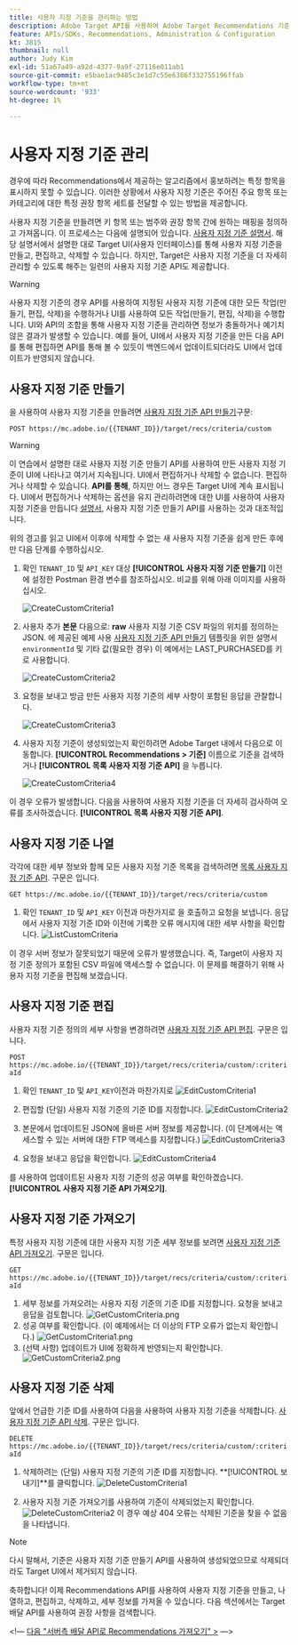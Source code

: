 ```yaml
---
title: 사용자 지정 기준을 관리하는 방법
description: Adobe Target API를 사용하여 Adobe Target Recommendations 기준을 관리, 만들기, 나열, 편집, 가져오기 및 삭제하는 데 필요한 단계입니다.
feature: APIs/SDKs, Recommendations, Administration & Configuration
kt: 3815
thumbnail: null
author: Judy Kim
exl-id: 51a67a49-a92d-4377-9a9f-27116e011ab1
source-git-commit: e5bae1ac9485c3e1d7c55e6386f332755196ffab
workflow-type: tm+mt
source-wordcount: '933'
ht-degree: 1%

---
```


# 사용자 지정 기준 관리

경우에 따라 Recommendations에서 제공하는 알고리즘에서 홍보하려는 특정 항목을 표시하지 못할 수 있습니다. 이러한 상황에서 사용자 지정 기준은 주어진 주요 항목 또는 카테고리에 대한 특정 권장 항목 세트를 전달할 수 있는 방법을 제공합니다.

사용자 지정 기준을 만들려면 키 항목 또는 범주와 권장 항목 간에 원하는 매핑을 정의하고 가져옵니다. 이 프로세스는 다음에 설명되어 있습니다. [사용자 지정 기준 설명서](https://experienceleague.adobe.com/docs/target/using/recommendations/criteria/recommendations-csv.html). 해당 설명서에서 설명한 대로 Target UI(사용자 인터페이스)를 통해 사용자 지정 기준을 만들고, 편집하고, 삭제할 수 있습니다. 하지만, Target은 사용자 지정 기준을 더 자세히 관리할 수 있도록 해주는 일련의 사용자 지정 기준 API도 제공합니다.

>[!WARNING]
>
>사용자 지정 기준의 경우 API를 사용하여 지정된 사용자 지정 기준에 대한 모든 작업(만들기, 편집, 삭제)을 수행하거나 UI를 사용하여 모든 작업(만들기, 편집, 삭제)을 수행합니다. UI와 API의 조합을 통해 사용자 지정 기준을 관리하면 정보가 충돌하거나 예기치 않은 결과가 발생할 수 있습니다. 예를 들어, UI에서 사용자 지정 기준을 만든 다음 API를 통해 편집하면 API를 통해 볼 수 있듯이 백엔드에서 업데이트되더라도 UI에서 업데이트가 반영되지 않습니다.

## 사용자 지정 기준 만들기

을 사용하여 사용자 지정 기준을 만들려면 [사용자 지정 기준 API 만들기](https://developers.adobetarget.com/api/recommendations/#operation/createCriteriaCustom)구문:

`POST https://mc.adobe.io/{{TENANT_ID}}/target/recs/criteria/custom`

>[!WARNING]
>
>이 연습에서 설명한 대로 사용자 지정 기준 만들기 API를 사용하여 만든 사용자 지정 기준이 UI에 나타나고 여기서 지속됩니다. UI에서 편집하거나 삭제할 수 없습니다. 편집하거나 삭제할 수 있습니다. **API를 통해**, 하지만 어느 경우든 Target UI에 계속 표시됩니다. UI에서 편집하거나 삭제하는 옵션을 유지 관리하려면에 대한 UI를 사용하여 사용자 지정 기준을 만듭니다 [설명서](https://experienceleague.adobe.com/docs/target/using/recommendations/criteria/recommendations-csv.html), 사용자 지정 기준 만들기 API를 사용하는 것과 대조적입니다.

위의 경고를 읽고 UI에서 이후에 삭제할 수 없는 새 사용자 지정 기준을 쉽게 만든 후에만 다음 단계를 수행하십시오.

1. 확인 `TENANT_ID` 및 `API_KEY` 대상 **[!UICONTROL 사용자 지정 기준 만들기]** 이전에 설정한 Postman 환경 변수를 참조하십시오. 비교를 위해 아래 이미지를 사용하십시오.

   ![CreateCustomCriteria1](assets/CreateCustomCriteria1.png)

1. 사용자 추가 **본문** 다음으로: **raw** 사용자 지정 기준 CSV 파일의 위치를 정의하는 JSON. 에 제공된 예제 사용 [사용자 지정 기준 API 만들기](https://developers.adobetarget.com/api/recommendations/#operation/getAllCriteriaCustom) 템플릿을 위한 설명서 `environmentId` 및 기타 값(필요한 경우) 이 예에서는 LAST_PURCHASED를 키로 사용합니다.

   ![CreateCustomCriteria2](assets/CreateCustomCriteria2.png)

1. 요청을 보내고 방금 만든 사용자 지정 기준의 세부 사항이 포함된 응답을 관찰합니다.

   ![CreateCustomCriteria3](assets/CreateCustomCriteria3.png)

1. 사용자 지정 기준이 생성되었는지 확인하려면 Adobe Target 내에서 다음으로 이동합니다. **[!UICONTROL Recommendations > 기준]** 이름으로 기준을 검색하거나 **[!UICONTROL 목록 사용자 지정 기준 API]** 을 누릅니다.

   ![CreateCustomCriteria4](assets/CreateCustomCriteria4.png)

이 경우 오류가 발생합니다. 다음을 사용하여 사용자 지정 기준을 더 자세히 검사하여 오류를 조사하겠습니다. **[!UICONTROL 목록 사용자 지정 기준 API]**.

## 사용자 지정 기준 나열

각각에 대한 세부 정보와 함께 모든 사용자 지정 기준 목록을 검색하려면 [목록 사용자 지정 기준 API](https://developers.adobetarget.com/api/recommendations/#operation/getAllCriteriaCustom). 구문은 입니다.

`GET https://mc.adobe.io/{{TENANT_ID}}/target/recs/criteria/custom`

1. 확인 `TENANT_ID` 및 `API_KEY` 이전과 마찬가지로 을 호출하고 요청을 보냅니다. 응답에서 사용자 지정 기준 ID와 이전에 기록한 오류 메시지에 대한 세부 사항을 확인합니다.
   ![ListCustomCriteria](assets/ListCustomCriteria.png)

이 경우 서버 정보가 잘못되었기 때문에 오류가 발생했습니다. 즉, Target이 사용자 지정 기준 정의가 포함된 CSV 파일에 액세스할 수 없습니다. 이 문제를 해결하기 위해 사용자 지정 기준을 편집해 보겠습니다.

## 사용자 지정 기준 편집

사용자 지정 기준 정의의 세부 사항을 변경하려면 [사용자 지정 기준 API 편집](https://developers.adobetarget.com/api/recommendations/#operation/updateCriteriaCustom). 구문은 입니다.

`POST https://mc.adobe.io/{{TENANT_ID}}/target/recs/criteria/custom/:criteriaId`

1. 확인 `TENANT_ID` 및 `API_KEY`이전과 마찬가지로
   ![EditCustomCriteria1](assets/EditCustomCriteria1.png)

1. 편집할 (단일) 사용자 지정 기준의 기준 ID를 지정합니다.
   ![EditCustomCriteria2](assets/EditCustomCriteria2.png)

1. 본문에서 업데이트된 JSON에 올바른 서버 정보를 제공합니다. (이 단계에서는 액세스할 수 있는 서버에 대한 FTP 액세스를 지정합니다.)
   ![EditCustomCriteria3](assets/EditCustomCriteria3.png)

1. 요청을 보내고 응답을 확인합니다.
   ![EditCustomCriteria4](assets/EditCustomCriteria4.png)

를 사용하여 업데이트된 사용자 지정 기준의 성공 여부를 확인하겠습니다. **[!UICONTROL 사용자 지정 기준 API 가져오기]**.

## 사용자 지정 기준 가져오기

특정 사용자 지정 기준에 대한 사용자 지정 기준 세부 정보를 보려면 [사용자 지정 기준 API 가져오기](https://developers.adobetarget.com/api/recommendations/#operation/getCriteriaCustom). 구문은 입니다.

`GET https://mc.adobe.io/{{TENANT_ID}}/target/recs/criteria/custom/:criteriaId`

1. 세부 정보를 가져오려는 사용자 지정 기준의 기준 ID를 지정합니다. 요청을 보내고 응답을 검토합니다.
   ![GetCustomCriteria.png](assets/GetCustomCriteria.png)
1. 성공 여부를 확인합니다. (이 예제에서는 더 이상의 FTP 오류가 없는지 확인합니다.)
   ![GetCustomCriteria1.png](assets/GetCustomCriteria1.png)
1. (선택 사항) 업데이트가 UI에 정확하게 반영되는지 확인합니다.
   ![GetCustomCriteria2.png](assets/GetCustomCriteria2.png)

## 사용자 지정 기준 삭제

앞에서 언급한 기준 ID를 사용하여 다음을 사용하여 사용자 지정 기준을 삭제합니다. [사용자 지정 기준 API 삭제](https://developers.adobetarget.com/api/recommendations/#operation/deleteCriteriaCustom). 구문은 입니다.

`DELETE https://mc.adobe.io/{{TENANT_ID}}/target/recs/criteria/custom/:criteriaId`

1. 삭제하려는 (단일) 사용자 지정 기준의 기준 ID를 지정합니다. **[!UICONTROL 보내기]**를 클릭합니다.
   ![DeleteCustomCriteria1](assets/DeleteCustomCriteria1.png)

1. 사용자 지정 기준 가져오기를 사용하여 기준이 삭제되었는지 확인합니다.
   ![DeleteCustomCriteria2](assets/DeleteCustomCriteria2.png)
이 경우 예상 404 오류는 삭제된 기준을 찾을 수 없음을 나타냅니다.

>[!NOTE]
>
>다시 말해서, 기준은 사용자 지정 기준 만들기 API를 사용하여 생성되었으므로 삭제되더라도 Target UI에서 제거되지 않습니다.

축하합니다! 이제 Recommendations API를 사용하여 사용자 지정 기준을 만들고, 나열하고, 편집하고, 삭제하고, 세부 정보를 가져올 수 있습니다. 다음 섹션에서는 Target 배달 API를 사용하여 권장 사항을 검색합니다.

&lt;!— [다음 &quot;서버측 배달 API로 Recommendations 가져오기&quot; >](fetch-recs-server-side-delivery-api.md) —>
